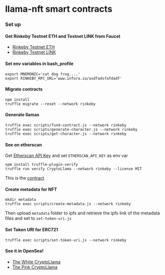 # llama-nft smart contracts
### Set up 

#### Get Rinkeby Testnet ETH and Testnet LINK from Faucet
* [Rinkeby Testnet ETH](https://faucet.rinkeby.io/)
* [Rinkeby Testnet LINK](https://rinkeby.chain.link/)

#### Set env variables in bash_profile
```
export MNEMONIC='cat dog frog....'
export RINKEBY_RPC_URL='www.infura.io/asdfadsfafdadf'
```

#### Migrate contracts
```
npm install
truffle migrate --reset --network rinkeby
```

#### Generate llamas

```
truffle exec scripts/fund-contract.js --network rinkeby
truffle exec scripts/generate-character.js --network rinkeby
truffle exec scripts/get-character.js --network rinkeby
```

#### See on etherscan

Get [Etherscan API Key](https://etherscan.io/apis) and set `ETHERSCAN_API_KEY` as env var

```shell script
npm install truffle-plugin-verify
truffle run verify CryptoLlama --network rinkeby --license MIT
```

This is the [contract](https://rinkeby.etherscan.io/address/0x8ec2877A04570f6f7AF4dC02b18197e8C74E5d20#contracts)


#### Create metadata for NFT

```shell script
mkdir metadata
truffle exec scripts/create-metadata.js --network rinkeby 
```

Then upload `metadata` folder to ipfs and retrieve the ipfs link of the metadata files and set to `set-token-uri.js`

#### Set Token URI for ERC721
```shell script
truffle exec scripts/set-token-uri.js --network rinkeby
```

#### See it in OpenSea!

* [The White CryptoLlama](https://testnets.opensea.io/assets/0x8ec2877a04570f6f7af4dc02b18197e8c74e5d20/0)
* [The Pink CryptoLlama](https://testnets.opensea.io/assets/0x8ec2877a04570f6f7af4dc02b18197e8c74e5d20/1)
